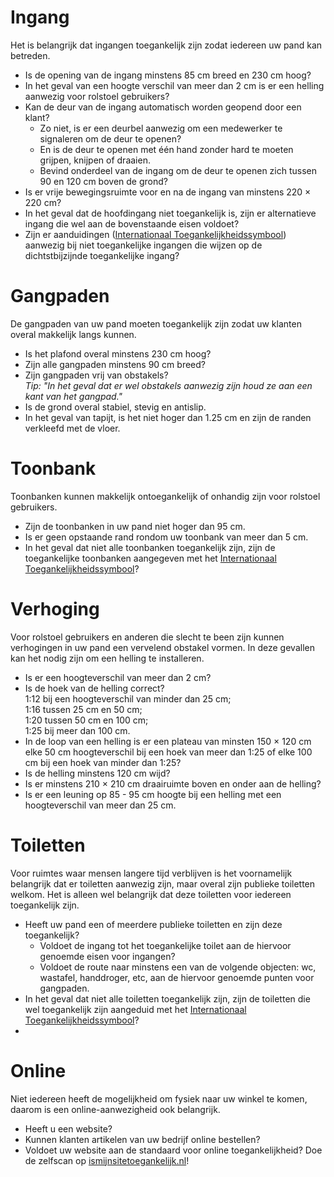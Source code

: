 # Ingang
Het is belangrijk dat ingangen toegankelijk zijn zodat iedereen uw pand kan betreden.
- Is de opening van de ingang minstens 85 cm breed en 230 cm hoog?
- In het geval van een hoogte verschil van meer dan 2 cm is er een helling aanwezig voor rolstoel gebruikers?
- Kan de deur van de ingang automatisch worden geopend door een klant?
  - Zo niet, is er een deurbel aanwezig om een medewerker te signaleren om de deur te openen?
  - En is de deur te openen met één hand zonder hard te moeten grijpen, knijpen of draaien.
  - Bevind onderdeel van de ingang om de deur te openen zich tussen 90 en 120 cm boven de grond?
- Is er vrije bewegingsruimte voor en na de ingang van minstens 220 × 220 cm?
- In het geval dat de hoofdingang niet toegankelijk is, zijn er alternatieve ingang die wel aan de bovenstaande eisen voldoet?
- Zijn er aanduidingen ([Internationaal Toegankelijkheidssymbool](https://nl.wikipedia.org/wiki/Internationaal_Toegankelijkheidssymbool)) aanwezig bij niet toegankelijke ingangen die wijzen op de dichtstbijzijnde toegankelijke ingang?

# Gangpaden
De gangpaden van uw pand moeten toegankelijk zijn zodat uw klanten overal makkelijk langs kunnen.
- Is het plafond overal minstens 230 cm hoog?
- Zijn alle gangpaden minstens 90 cm breed? 
- Zijn gangpaden vrij van obstakels?  
_Tip: "In het geval dat er wel obstakels aanwezig zijn houd ze aan een kant van het gangpad."_
- Is de grond overal stabiel, stevig en antislip.
- In het geval van tapijt, is het niet hoger dan 1.25 cm en zijn de randen verkleefd met de vloer.

# Toonbank
Toonbanken kunnen makkelijk ontoegankelijk of onhandig zijn voor rolstoel gebruikers.
- Zijn de toonbanken in uw pand niet hoger dan 95 cm.
- Is er geen opstaande rand rondom uw toonbank van meer dan 5 cm.
- In het geval dat niet alle toonbanken toegankelijk zijn, zijn de toegankelijke toonbanken aangegeven met het [Internationaal Toegankelijkheidssymbool](https://nl.wikipedia.org/wiki/Internationaal_Toegankelijkheidssymbool)?

# Verhoging
Voor rolstoel gebruikers en anderen die slecht te been zijn kunnen verhogingen in uw pand een vervelend obstakel vormen. In deze gevallen kan het nodig zijn om een helling te installeren.
- Is er een hoogteverschil van meer dan 2 cm?
- Is de hoek van de helling correct?  
  1:12 bij een hoogteverschil van minder dan 25 cm;  
  1:16 tussen 25 cm en 50 cm;  
  1:20 tussen 50 cm en 100 cm;  
  1:25 bij meer dan 100 cm.
- In de loop van een helling is er een plateau van minsten 150 × 120 cm elke 50 cm hoogteverschil bij een hoek van meer dan 1:25 of elke 100 cm bij een hoek van minder dan 1:25?
- Is de helling minstens 120 cm wijd?
- Is er minstens 210 × 210 cm draairuimte boven en onder aan de helling?
- Is er een leuning op 85 - 95 cm hoogte bij een helling met een hoogteverschil van meer dan 25 cm.

# Toiletten
Voor ruimtes waar mensen langere tijd verblijven is het voornamelijk belangrijk dat er toiletten aanwezig zijn, maar overal zijn publieke toiletten welkom. Het is alleen wel belangrijk dat deze toiletten voor iedereen toegankelijk zijn.
- Heeft uw pand een of meerdere publieke toiletten en zijn deze toegankelijk?
  - Voldoet de ingang tot het toegankelijke toilet aan de hiervoor genoemde eisen voor ingangen?
  - Voldoet de route naar minstens een van de volgende objecten: wc, wastafel, handdroger, etc, aan de hiervoor genoemde punten voor gangpaden.
- In het geval dat niet alle toiletten toegankelijk zijn, zijn de toiletten die wel toegankelijk zijn aangeduid met het [Internationaal Toegankelijkheidssymbool](https://nl.wikipedia.org/wiki/Internationaal_Toegankelijkheidssymbool)?
- 

# Online
Niet iedereen heeft de mogelijkheid om fysiek naar uw winkel te komen, daarom is een online-aanwezigheid ook belangrijk.
- Heeft u een website?
- Kunnen klanten artikelen van uw bedrijf online bestellen?
- Voldoet uw website aan de standaard voor online toegankelijkheid? Doe de zelfscan op [ismijnsitetoegankelijk.nl](https://ismijnsitetoegankelijk.nl)!

